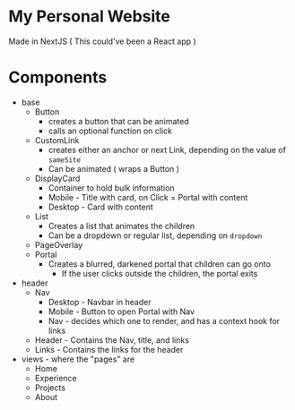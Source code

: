 # My Personal Website
Made in NextJS ( This could've been a React app )

# Components
- base
  - Button
    - creates a button that can be animated
    - calls an optional function on click
  - CustomLink
    - creates either an anchor or next Link, depending on the value of `sameSite`
    - Can be animated ( wraps a Button )
  - DisplayCard
    - Container to hold bulk information
    - Mobile - Title with card, on Click = Portal with content
    - Desktop - Card with content
  - List
    - Creates a list that animates the children
    - Can be a dropdown or regular list, depending on `dropdown`
  - PageOverlay
  - Portal
    - Creates a blurred, darkened portal that children can go onto
      - If the user clicks outside the children, the portal exits
- header
  - Nav
    - Desktop - Navbar in header
    - Mobile - Button to open Portal with Nav
    - Nav - decides which one to render, and has a context hook for links
  - Header - Contains the Nav, title, and links
  - Links - Contains the links for the header
- views - where the "pages" are
  - Home
  - Experience
  - Projects
  - About